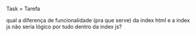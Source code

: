 Task = Tarefa


qual a diferença de funcionalidade (pra que serve) da index html e a index js 
não seria lógico por tudo dentro da index js? 